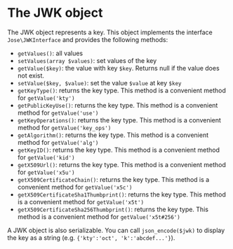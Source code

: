 The JWK object
==============

The JWK object represents a key. This object implements the interface `Jose\JWKInterface` and provides the following methods:
* `getValues()`: all values
* `setValues(array $values)`: set values of the key 
* `getValue($key)`:  the value with key `$key`. Returns null if the value does not exist.
* `setValue($key, $value)`: set the value `$value` at key `$key`
* `getKeyType()`: returns the key type. This method is a convenient method for `getValue('kty')`
* `getPublicKeyUse()`: returns the key type. This method is a convenient method for `getValue('use')`
* `getKeyOperations()`: returns the key type. This method is a convenient method for `getValue('key_ops')`
* `getAlgorithm()`: returns the key type. This method is a convenient method for `getValue('alg')`
* `getKeyID()`: returns the key type. This method is a convenient method for `getValue('kid')`
* `getX509Url()`: returns the key type. This method is a convenient method for `getValue('x5u')`
* `getX509CertificateChain()`: returns the key type. This method is a convenient method for `getValue('x5c')`
* `getX509CertificateSha1Thumbprint()`: returns the key type. This method is a convenient method for `getValue('x5t')`
* `getX509CertificateSha256Thumbprint()`: returns the key type. This method is a convenient method for `getValue('x5t#256')`

A JWK object is also serializable. You can call `json_encode($jwk)` to display the key as a string (e.g. `{'kty':'oct', 'k':'abcdef...'}`).
